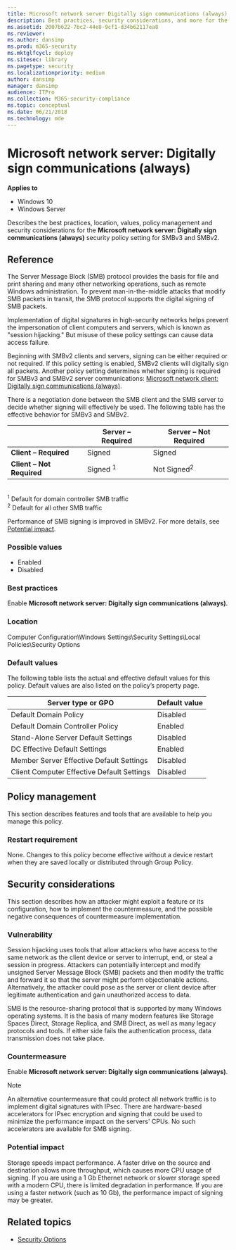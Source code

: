 ```yaml
---
title: Microsoft network server Digitally sign communications (always) (Windows 10)
description: Best practices, security considerations, and more for the security policy setting, Microsoft network server Digitally sign communications (always).
ms.assetid: 2007b622-7bc2-44e8-9cf1-d34b62117ea8
ms.reviewer: 
ms.author: dansimp
ms.prod: m365-security
ms.mktglfcycl: deploy
ms.sitesec: library
ms.pagetype: security
ms.localizationpriority: medium
author: dansimp
manager: dansimp
audience: ITPro
ms.collection: M365-security-compliance
ms.topic: conceptual
ms.date: 06/21/2018
ms.technology: mde
---
```


# Microsoft network server: Digitally sign communications (always)

**Applies to**
-   Windows 10
-   Windows Server

Describes the best practices, location, values, policy management and security considerations for the **Microsoft network server: Digitally sign communications (always)** security policy setting for SMBv3 and SMBv2.

## Reference

The Server Message Block (SMB) protocol provides the basis for file and print sharing and many other networking operations, such as remote Windows administration. To prevent man-in-the-middle attacks that modify SMB packets in transit, the SMB protocol supports the digital signing of SMB packets. 

Implementation of digital signatures in high-security networks helps prevent the impersonation of client computers and servers, which is known as "session hijacking." But misuse of these policy settings can cause data access failure.

Beginning with SMBv2 clients and servers, signing can be either required or not required. If this policy setting is enabled, SMBv2 clients will digitally sign all packets. Another policy setting determines whether signing is required for SMBv3 and SMBv2 server communications: [Microsoft network client: Digitally sign communications (always)](microsoft-network-client-digitally-sign-communications-always.md).

There is a negotiation done between the SMB client and the SMB server to decide whether signing will effectively be used. The following table has the effective behavior for SMBv3 and SMBv2.


|                           |  Server – Required  | Server – Not Required  |
|---------------------------|---------------------|------------------------|
|   **Client – Required**   |       Signed        |         Signed         |
| **Client – Not Required** | Signed <sup>1</sup> | Not Signed<sup>2</sup> |

</br>
<sup>1</sup> Default for domain controller SMB traffic</br>
<sup>2</sup> Default for all other SMB traffic

Performance of SMB signing is improved in SMBv2. For more details, see [Potential impact](#potential-impact). 

### Possible values

-   Enabled
-   Disabled

### Best practices

Enable **Microsoft network server: Digitally sign communications (always)**.

### Location

Computer Configuration\\Windows Settings\\Security Settings\\Local Policies\\Security Options

### Default values

The following table lists the actual and effective default values for this policy. Default values are also listed on the policy’s property page.

| Server type or GPO | Default value |
| - | - |
| Default Domain Policy| Disabled|
| Default Domain Controller Policy | Enabled| 
| Stand-Alone Server Default Settings | Disabled| 
| DC Effective Default Settings | Enabled| 
| Member Server Effective Default Settings| Disabled| 
| Client Computer Effective Default Settings | Disabled| 

## Policy management

This section describes features and tools that are available to help you manage this policy.

### Restart requirement

None. Changes to this policy become effective without a device restart when they are saved locally or distributed through Group Policy.

## Security considerations

This section describes how an attacker might exploit a feature or its configuration, how to implement the countermeasure, and the possible negative consequences of countermeasure implementation.

### Vulnerability

Session hijacking uses tools that allow attackers who have access to the same network as the client device or server to interrupt, end, or steal a session in progress. Attackers can potentially intercept and modify unsigned Server Message Block (SMB) packets and then modify the traffic and forward it so that the server might perform objectionable actions. Alternatively, the attacker could pose as the server or client device after legitimate authentication and gain unauthorized access to data.

SMB is the resource-sharing protocol that is supported by many Windows operating systems. It is the basis of many modern features like Storage Spaces Direct, Storage Replica, and SMB Direct, as well as many legacy protocols and tools. If either side fails the authentication process, data transmission does not take place.

### Countermeasure

Enable **Microsoft network server: Digitally sign communications (always)**.

>[!NOTE]
>An alternative countermeasure that could protect all network traffic is to implement digital signatures with IPsec. There are hardware-based accelerators for IPsec encryption and signing that could be used to minimize the performance impact on the servers' CPUs. No such accelerators are available for SMB signing.

### Potential impact

Storage speeds impact performance. A faster drive on the source and destination allows more throughput, which causes more CPU usage of signing. If you are using a 1 Gb Ethernet network or slower storage speed with a modern CPU, there is limited degradation in performance. If you are using a faster network (such as 10 Gb), the performance impact of signing may be greater.

## Related topics

- [Security Options](security-options.md)
